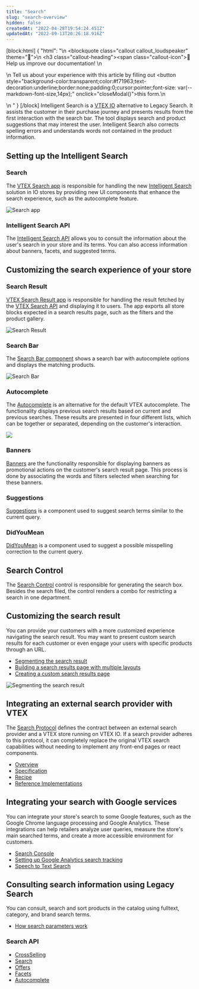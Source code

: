```yaml
---
title: "Search"
slug: "search-overview"
hidden: false
createdAt: "2022-04-28T19:54:24.451Z"
updatedAt: "2022-09-13T20:26:18.916Z"
---
```

[block:html]
{
  "html": "<style>\n    .markdown-body .callout[theme=\"📣\"] {\n    --icon: \"\\f0a1\";\n    --icon-color: #142032;\n    --border: #142032;\n    --background: #f8f7fc;\n    --text: #4a596b;\n    }\n  </style>\n  <blockquote class=\"callout callout_loudspeaker\" theme=\"📣\">\n    <h3 class=\"callout-heading\"><span class=\"callout-icon\">📣</span>Help us improve our documentation! </h3>\n      <p>\n      Tell us about your experience with this article by filling out <button style=\"background-color:transparent;color:#f71963;text-decoration:underline;border:none;padding:0;cursor:pointer;font-size: var(--markdown-font-size,14px);\" onclick=\"closeModal()\">this form.</button>\n      </p>\n  </blockquote>"
}
[/block]
Intelligent Search is a [VTEX IO](https://vtex.com/us-en/store-framework/) alternative to Legacy Search. It assists the customer in their purchase journey and presents results from the first interaction with the search bar. The tool displays search and product suggestions that may interest the user. Intelligent Search also corrects spelling errors and understands words not contained in the product information.

## Setting up the Intelligent Search

### Search

The [VTEX Search app](https://developers.vtex.com/vtex-developer-docs/docs/vtex-search) is responsible for handling the new [Intelligent Search](https://help.vtex.com/tracks/vtex-intelligent-search) solution in IO stores by providing new UI components that enhance the search experience, such as the autocomplete feature.

![Search app](https://raw.githubusercontent.com/vtexdocs/dev-portal-content/main/images/search-overview-0.gif)

### Intelligent Search API

The [Intelligent Search API](https://developers.vtex.com/vtex-rest-api/reference/intelligent-search-api-overview) allows you to consult the information about the user's search in your store and its terms. You can also access information about banners, facets, and suggested terms.

## Customizing the search experience of your store

### Search Result

[VTEX Search Result app](https://developers.vtex.com/vtex-developer-docs/docs/vtex-search-result) is responsible for handling the result fetched by the [VTEX Search API](https://developers.vtex.com/vtex-developer-docs/reference/search-api-overview) and displaying it to users. The app exports all store blocks expected in a search results page, such as the filters and the product gallery.

![Search Result](https://raw.githubusercontent.com/vtexdocs/dev-portal-content/main/images/search-overview-1.png)

### Search Bar

The [Search Bar component](https://developers.vtex.com/vtex-developer-docs/docs/vtex-store-components-searchbar) shows a search bar with autocomplete options and displays the matching products.

![Search Bar](https://raw.githubusercontent.com/vtexdocs/dev-portal-content/main/images/search-overview-2.png)

### Autocomplete

The [Autocomplete](https://developers.vtex.com/vtex-developer-docs/docs/vtex-search-autocomplete) is an alternative for the default VTEX autocomplete. The functionality displays previous search results based on current and previous searches. These results are presented in four different lists, which can be together or separated, depending on the customer's interaction.

![](https://raw.githubusercontent.com/vtexdocs/dev-portal-content/main/images/search-overview-3.png)

### Banners

[Banners](https://developers.vtex.com/vtex-developer-docs/docs/vtex-search-banner) are the functionality responsible for displaying banners as promotional actions on the customer's search result page. This process is done by associating the words and filters selected when searching for these banners.

### Suggestions

[Suggestions](https://developers.vtex.com/vtex-developer-docs/docs/vtex-search-suggestions) is a component used to suggest search terms similar to the current query.

### DidYouMean

[DidYouMean](https://developers.vtex.com/vtex-developer-docs/docs/vtex-search-didyoumean) is a component used to suggest a possible misspelling correction to the current query.

## Search Control

The [Search Control](https://developers.vtex.com/vtex-rest-api/docs/search-control-fulltextsearchbox) control is responsible for generating the search box. Besides the search filed, the control renders a combo for restricting a search in one department.

## Customizing the search result

You can provide your customers with a more customized experience navigating the search result. You may want to present custom search results for each customer or even engage your users with specific products through an URL.

* [Segmenting the search result](https://developers.vtex.com/vtex-developer-docs/docs/vtex-io-documentation-segmenting-the-search-result)
* [Building a search results page with multiple layouts](https://developers.vtex.com/vtex-developer-docs/docs/vtex-io-documentation-building-a-search-results-page-with-multiple-layouts)
* [Creating a custom search results page](https://developers.vtex.com/vtex-developer-docs/docs/vtex-io-documentation-creating-a-custom-search-results-page)

![Segmenting the search result](https://raw.githubusercontent.com/vtexdocs/dev-portal-content/main/images/search-overview-4.gif)

## Integrating an external search provider with VTEX

The [Search Protocol](https://developers.vtex.com/vtex-rest-api/docs/search-integration-guide) defines the contract between an external search provider and a VTEX store running on VTEX IO. If a search provider adheres to this protocol, it can completely replace the original VTEX search capabilities without needing to implement any front-end pages or react components.

* [Overview](https://developers.vtex.com/vtex-rest-api/docs/external-search-provider-overview)
* [Specification](https://developers.vtex.com/vtex-rest-api/docs/external-search-provider-specification)
* [Recipe](https://developers.vtex.com/vtex-rest-api/docs/external-search-provider-recipe)
* [Reference Implementations](https://developers.vtex.com/vtex-rest-api/docs/external-search-provider-reference)

## Integrating your search with Google services

You can integrate your store's search to some Google features, such as the Google Chrome language processing and Google Analytics. These integrations can help retailers analyze user queries, measure the store's main searched terms, and create a more accessible environment for customers.

* [Search Console](https://developers.vtex.com/vtex-developer-docs/docs/vtex-google-search-console)
* [Setting up Google Analytics search tracking](https://developers.vtex.com/vtex-developer-docs/docs/vtex-io-documentation-setting-up-google-analytics-search-tracking)
* [Speech to Text Search](https://developers.vtex.com/vtex-developer-docs/docs/vtexarg-speech-to-text)

## Consulting search information using Legacy Search

You can consult, search and sort products in the catalog using fulltext, category, and brand search terms.

* [How search parameters work](https://developers.vtex.com/vtex-rest-api/docs/how-search-parameters-work)

### Search API

* [CrossSelling](https://developers.vtex.com/vtex-rest-api/reference/productsearchwhosawalsosaw)
* [Search](https://developers.vtex.com/vtex-rest-api/reference/productsearch)
* [Offers](https://developers.vtex.com/vtex-rest-api/reference/get_api-catalog-system-pub-products-offers-productid)
* [Facets](https://developers.vtex.com/vtex-rest-api/reference/get_api-catalog-system-pub-facets-category-categoryid)
* [Autocomplete](https://developers.vtex.com/vtex-rest-api/reference/autocomplete)
